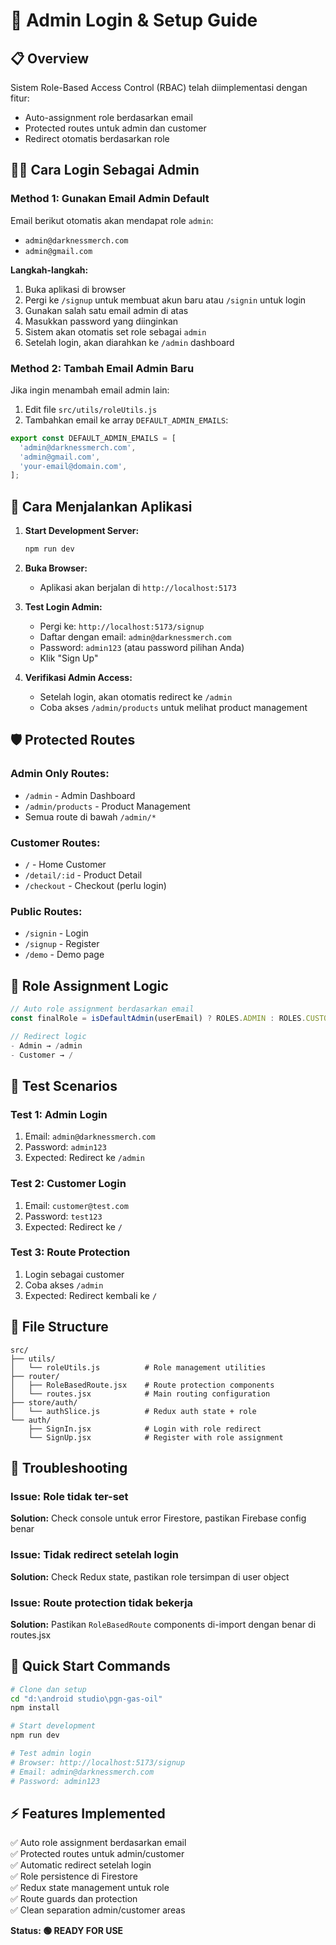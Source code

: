# 🔐 Admin Login & Setup Guide

## 📋 Overview
Sistem Role-Based Access Control (RBAC) telah diimplementasi dengan fitur:
- Auto-assignment role berdasarkan email
- Protected routes untuk admin dan customer
- Redirect otomatis berdasarkan role

## 👨‍💼 Cara Login Sebagai Admin

### Method 1: Gunakan Email Admin Default
Email berikut otomatis akan mendapat role `admin`:
- `admin@darknessmerch.com`
- `admin@gmail.com`

**Langkah-langkah:**
1. Buka aplikasi di browser
2. Pergi ke `/signup` untuk membuat akun baru atau `/signin` untuk login
3. Gunakan salah satu email admin di atas
4. Masukkan password yang diinginkan
5. Sistem akan otomatis set role sebagai `admin`
6. Setelah login, akan diarahkan ke `/admin` dashboard

### Method 2: Tambah Email Admin Baru
Jika ingin menambah email admin lain:

1. Edit file `src/utils/roleUtils.js`
2. Tambahkan email ke array `DEFAULT_ADMIN_EMAILS`:

```javascript
export const DEFAULT_ADMIN_EMAILS = [
  'admin@darknessmerch.com',
  'admin@gmail.com',
  'your-email@domain.com',  
];
```

## 🚀 Cara Menjalankan Aplikasi

1. **Start Development Server:**
   ```bash
   npm run dev
   ```

2. **Buka Browser:**
   - Aplikasi akan berjalan di `http://localhost:5173`

3. **Test Login Admin:**
   - Pergi ke: `http://localhost:5173/signup`
   - Daftar dengan email: `admin@darknessmerch.com`
   - Password: `admin123` (atau password pilihan Anda)
   - Klik "Sign Up"

4. **Verifikasi Admin Access:**
   - Setelah login, akan otomatis redirect ke `/admin`
   - Coba akses `/admin/products` untuk melihat product management

## 🛡️ Protected Routes

### Admin Only Routes:
- `/admin` - Admin Dashboard
- `/admin/products` - Product Management
- Semua route di bawah `/admin/*`

### Customer Routes:
- `/` - Home Customer
- `/detail/:id` - Product Detail
- `/checkout` - Checkout (perlu login)

### Public Routes:
- `/signin` - Login
- `/signup` - Register
- `/demo` - Demo page

## 🔄 Role Assignment Logic

```javascript
// Auto role assignment berdasarkan email
const finalRole = isDefaultAdmin(userEmail) ? ROLES.ADMIN : ROLES.CUSTOMER;

// Redirect logic
- Admin → /admin
- Customer → /
```

## 🧪 Test Scenarios

### Test 1: Admin Login
1. Email: `admin@darknessmerch.com`
2. Password: `admin123`
3. Expected: Redirect ke `/admin`

### Test 2: Customer Login  
1. Email: `customer@test.com`
2. Password: `test123`
3. Expected: Redirect ke `/`

### Test 3: Route Protection
1. Login sebagai customer
2. Coba akses `/admin`
3. Expected: Redirect kembali ke `/`

## 📁 File Structure

```
src/
├── utils/
│   └── roleUtils.js          # Role management utilities
├── router/
│   ├── RoleBasedRoute.jsx    # Route protection components
│   └── routes.jsx            # Main routing configuration
├── store/auth/
│   └── authSlice.js          # Redux auth state + role
└── auth/
    ├── SignIn.jsx            # Login with role redirect
    └── SignUp.jsx            # Register with role assignment
```

## 🔧 Troubleshooting

### Issue: Role tidak ter-set
**Solution:** Check console untuk error Firestore, pastikan Firebase config benar

### Issue: Tidak redirect setelah login
**Solution:** Check Redux state, pastikan role tersimpan di user object

### Issue: Route protection tidak bekerja
**Solution:** Pastikan `RoleBasedRoute` components di-import dengan benar di routes.jsx

## 🎯 Quick Start Commands

```bash
# Clone dan setup
cd "d:\android studio\pgn-gas-oil"
npm install

# Start development
npm run dev

# Test admin login
# Browser: http://localhost:5173/signup
# Email: admin@darknessmerch.com
# Password: admin123
```

## ⚡ Features Implemented

✅ Auto role assignment berdasarkan email  
✅ Protected routes untuk admin/customer  
✅ Automatic redirect setelah login  
✅ Role persistence di Firestore  
✅ Redux state management untuk role  
✅ Route guards dan protection  
✅ Clean separation admin/customer areas  

**Status: 🟢 READY FOR USE**
